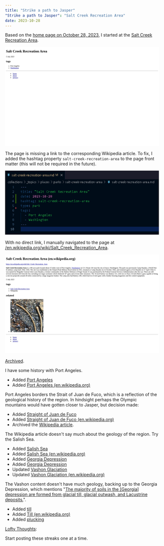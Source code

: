 ```yaml
---
title: "Strike a path to Jasper"
"Strike a path to Jasper": "Salt Creek Recreation Area"
date: 2023-10-28
---
```


Based on the [home page on October 28, 2023](https://web.archive.org/web/20231028234746/https://pinchy.cc/index.html), I started at the [Salt Creek Recreation Area](/salt-creek-recreation-area).

![October 28, 2023 screenshot](/assets/screenshots/salt-creek-recreation-area/2023-10-28/download.png)

The page is missing a link to the corresponding Wikipedia article. To fix, I added the hashtag property `salt-creek-recreation-area` to the page front matter (this will not be required in the future).

![Updated front matter](/assets/screenshots/salt-creek-recreation-area/2023-10-28/updated-front-matter.png)

With no direct link, I manually navigated to the page at [/en.wikipedia.org/wiki/Salt_Creek_Recreation_Area](/en.wikipedia.org/wiki/Salt_Creek_Recreation_Area).

![](/assets/screenshots/en.wikipedia.org/wiki/Salt_Creek_Recreation_Area/2023-10-28/Salt_Creek_Recreation_Area.png)

[Archived](https://web.archive.org/web/20231029000718/https://pinchy.cc//en.wikipedia.org/wiki/Salt_Creek_Recreation_Area).

I have some history with Port Angeles.

* Added [Port Angeles](/port-angeles/)
* Added [Port Angeles (en.wikipedia.org)](/en.wikipedia.org/wiki/Strait_of_Juan_de_Fuca)

Port Angeles borders the Strait of Juan de Fuco, which is a reflection of the geological history of the region. In hindsight perhaps the Olympic mountains would have gotten closer to Jasper, but decision made:

* Added [Straight of Juan de Fuco](/strait-of-juan-de-fuca/)
* Added [Straight of Juan de Fuco (en.wikipedia.org)](/en.wikipedia.org/wiki/Strait_of_Juan_de_Fuca)
* Archived the [Wikipedia article](https://web.archive.org/web/20231029005549/https://en.wikipedia.org/wiki/Strait_of_Juan_de_Fuca).

The Wikipedia article doesn't say much about the geology of the region. Try the Salish Sea.

* Added [Salish Sea](/salish-sea/)
* Added [Salish Sea (en.wikipedia.org)](/en.wikipedia.org/wiki/Salish_Sea)
* Added [Georgia Depression](/georgia-depression/)
* Added [Georgia Depression](/en.wikipedia.org/wiki/Georgia_Depression)
* Updated [Vashon Glaciation](/vashon-glaciation/)
* Updated [Vashon Glaciation (en.wikipedia.org)](/en.wikipedia.org/wiki/Vashon_Glaciation)

The Vashon content doesn't have much geology, backing up to the Georgia Depression, which mentions "[The majority of soils in the [Georgia] depression are formed from glacial till, glacial outwash, and Lacustrine deposits.](/en.wikipedia.org/wiki/Georgia_Depression-snippet-geology-1-2)".

* Added [till](/till/)
* Added [Till (en.wikipedia.org)](/en.wikipedia.org/wiki/Till)
* Added [plucking](/plucking)

[Lofty Thoughts](/lofty-thoughts/):

Start posting these streaks one at a time. 